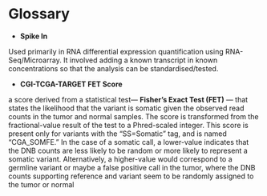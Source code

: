 # Glossary

- **Spike In**

Used primarily in RNA differential expression quantification using RNA-Seq/Microarray. It involved adding a known transcript in known concentrations so that the analysis can be standardised/tested.

- **CGI-TCGA-TARGET  FET Score**

a score derived from a statistical test— **Fisher’s Exact Test (FET)** — that states the likelihood that the variant is somatic given the observed read counts in the tumor and normal samples. The score is transformed from the fractional-value result of the test to a Phred-scaled integer. This score is present only for variants with the “SS=Somatic” tag, and is named “CGA_SOMFE.” 
In the  case of a somatic call, a lower-value  indicates that the DNB counts are less likely  to be random  or more likely to represent a somatic variant. Alternatively, a higher-value  would correspond  to a germline  variant or maybe a false positive call in the tumor, where the DNB counts  supporting reference and variant seem to be randomly assigned to the tumor or normal

